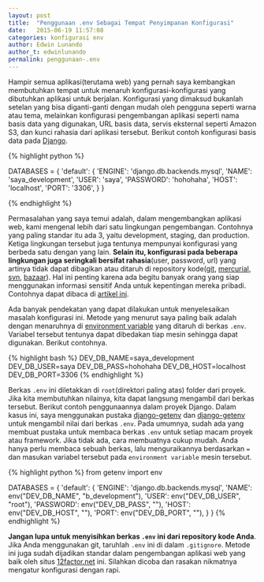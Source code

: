 ```yaml
---
layout: post
title:  "Penggunaan .env Sebagai Tempat Penyimpanan Konfigurasi"
date:   2015-06-19 11:57:08
categories: konfigurasi env
author: Edwin Lunando
author_t: edwinlunando
permalink: penggunaan-.env
---
```


Hampir semua aplikasi(terutama web) yang pernah saya kembangkan membutuhkan tempat untuk menaruh konfigurasi-konfigurasi yang dibutuhkan aplikasi untuk berjalan. Konfigurasi yang dimaksud bukanlah setelan yang bisa diganti-ganti dengan mudah oleh pengguna seperti warna atau tema, melainkan konfigurasi pengembangan aplikasi seperti nama basis data yang digunakan, URL basis data, servis eksternal seperti Amazon S3, dan kunci rahasia dari aplikasi tersebut. Berikut contoh konfigurasi basis data pada [Django][0].

{% highlight python %}

DATABASES = {
    'default': {
        'ENGINE': 'django.db.backends.mysql',
        'NAME': 'saya_development',
        'USER': 'saya',
        'PASSWORD': 'hohohaha',
        'HOST': 'localhost',
        'PORT': '3306',
    }
}

{% endhighlight %}

Permasalahan yang saya temui adalah, dalam mengembangkan aplikasi web, kami mengenal lebih dari satu lingkungan pengembangan. Contohnya yang paling standar itu ada 3, yaitu development, staging, dan production. Ketiga lingkungan tersebut juga tentunya mempunyai konfigurasi yang berbeda satu dengan yang lain. **Selain itu, konfigurasi pada beberapa lingkungan juga seringkali bersifat rahasia**(user, password, url) yang artinya tidak dapat dibagikan atau ditaruh di repository kode([git][1], [mercurial][2], [svn][3], [bazaar][4]). Hal ini penting karena ada begitu banyak orang yang siap menggunakan informasi sensitif Anda untuk kepentingan mereka pribadi. Contohnya dapat dibaca di [artikel ini][9].

Ada banyak pendekatan yang dapat dilakukan untuk menyelesaikan masalah konfigurasi ini. Metode yang menurut saya paling baik adalah dengan menaruhnya di [environment variable][5] yang ditaruh di berkas `.env`. Variabel tersebut tentunya dapat dibedakan tiap mesin sehingga dapat digunakan. Berikut contohnya.

{% highlight bash %}
DEV_DB_NAME=saya_development
DEV_DB_USER=saya
DEV_DB_PASS=hohohaha
DEV_DB_HOST=localhost
DEV_DB_PORT=3306
{% endhighlight %}

Berkas `.env` ini diletakkan di `root`(direktori paling atas) folder dari proyek. Jika kita membutuhkan nilainya, kita dapat langsung mengambil dari berkas tersebut. Berikut contoh penggunaannya dalam proyek Django. Dalam kasus ini, saya menggunakan pustaka [django-getenv][6] dan [django-getenv][7] untuk mengambil nilai dari berkas `.env`. Pada umumnya, sudah ada yang membuat pustaka untuk membaca berkas `.env` untuk setiap macam proyek atau framework. Jika tidak ada, cara membuatnya cukup mudah. Anda hanya perlu membaca sebuah berkas, lalu menguraikannya berdasarkan `=` dan masukan variabel tersebut pada `environment variable` mesin tersebut.

{% highlight python %}
from getenv import env

DATABASES = {
    'default': {
        'ENGINE': 'django.db.backends.mysql',
        'NAME': env("DEV_DB_NAME", "b_development"),
        'USER': env("DEV_DB_USER", "root"),
        'PASSWORD': env("DEV_DB_PASS", ""),
        'HOST': env("DEV_DB_HOST", ""),
        'PORT': env("DEV_DB_PORT", ""),
    }
}
{% endhighlight %}

**Jangan lupa untuk menyisihkan berkas `.env` ini dari repository kode Anda**. Jika Anda menggunakan git, taruhlah `.env` ini di dalam `.gitignore`. Metode ini juga sudah dijadikan standar dalam pengembangan aplikasi web yang baik oleh situs [12factor.net][8] ini. Silahkan dicoba dan rasakan nikmatnya mengatur konfigurasi dengan rapi.

[0]:    https://www.djangoproject.com/
[1]:    https://git-scm.com/
[2]:    https://mercurial.selenic.com/
[3]:    https://subversion.apache.org/
[4]:    http://bazaar.canonical.com/en/
[5]:    https://en.wikipedia.org/wiki/Environment_variable
[6]:    https://pypi.python.org/pypi/django-getenv/
[7]:    https://pypi.python.org/pypi/django-dotenv/
[8]:    http://12factor.net/config
[9]:    http://www.devfactor.net/2014/12/30/2375-amazon-mistake/

